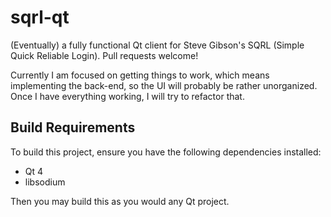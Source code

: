 sqrl-qt
=======

(Eventually) a fully functional Qt client for Steve Gibson's SQRL (Simple Quick Reliable Login). Pull requests welcome!

Currently I am focused on getting things to work, which means implementing the back-end, so the UI will probably be rather unorganized. Once I have everything working, I will try to refactor that.

Build Requirements
------------------

To build this project, ensure you have the following dependencies installed:

* Qt 4
* libsodium

Then you may build this as you would any Qt project.
